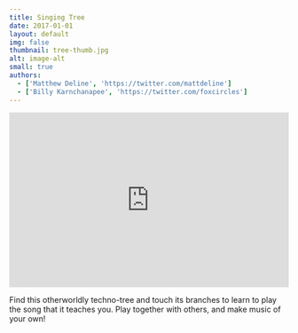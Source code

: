 ```yaml
---
title: Singing Tree
date: 2017-01-01
layout: default
img: false
thumbnail: tree-thumb.jpg
alt: image-alt
small: true
authors:
  - ['Matthew Deline', 'https://twitter.com/mattdeline']
  - ['Billy Karnchanapee', 'https://twitter.com/foxcircles']
---
```


<iframe width="100%" height="315" src="https://www.youtube.com/embed/-BT9fs3D0Oc" frameborder="0" allow="encrypted-media" allowfullscreen></iframe>

Find this otherworldly techno-tree and touch its branches to learn to play the song that it teaches you. Play together with others, and make music of your own!
